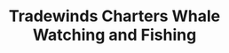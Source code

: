 ---
title: "Tradewinds Charters Whale Watching and Fishing"
url: /depoe-bay/tradewinds-charters-whale-watching-and-fishing/
shop: Tickets
---